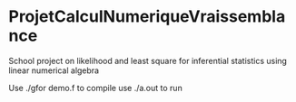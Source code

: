 # ProjetCalculNumeriqueVraissemblance
School project on likelihood and least square for inferential statistics using linear numerical algebra

Use ./gfor demo.f to compile
use ./a.out to run
